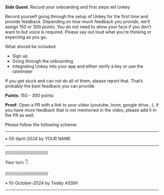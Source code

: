 **Side Quest**: Record your onboarding and first steps wit Unkey

Record yourself going through the setup of Unkey for the first time and provide feedback. Depending on how much feedback you provide, we’ll assign 150 or 300 points.
You do not need to show your face if you don’t want to but voice is required. Please say out loud what you’re thinking or expecting as you go.

What should be included:
- Sign up
- Going through the onboarding
- Integrating Unkey into your app and either verify a key or use the ratelimiter

If you get stuck and can not do all of them, please report that. That’s probably the best feedback you can provide.

**Points**: 150 - 300 points

**Proof**: Open a PR with a link to your video (youtube, loom, google drive…), if you have more feedback that is not mentioned in the video, please add it in the PR as well.

Please follow the following schema:

---

» 05-April-2024 by YOUR NAME

---

////////////////////////////

Your turn 👇

////////////////////////////

» 10-October-2024 by Teddy ASSIH

---
